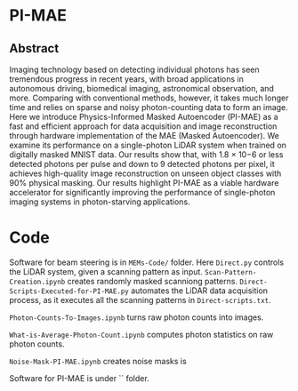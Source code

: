 # PI-MAE

## Abstract

Imaging technology based on detecting individual photons has seen tremendous progress in recent years, with broad
applications in autonomous driving, biomedical imaging, astronomical observation, and more. Comparing with conventional
methods, however, it takes much longer time and relies on sparse and noisy photon-counting data to form an image. Here
we introduce Physics-Informed Masked Autoencoder (PI-MAE) as a fast and efficient approach for data acquisition and
image reconstruction through hardware implementation of the MAE (Masked Autoencoder). We examine its performance on
a single-photon LiDAR system when trained on digitally masked MNIST data. Our results show that, with 1.8 × 10−6 or less
detected photons per pulse and down to 9 detected photons per pixel, it achieves high-quality image reconstruction on unseen
object classes with 90% physical masking. Our results highlight PI-MAE as a viable hardware accelerator for significantly
improving the performance of single-photon imaging systems in photon-starving applications.

# Code

Software for beam steering is in `MEMs-Code/` folder. Here `Direct.py` controls the LiDAR system, given a scanning pattern as input. `Scan-Pattern-Creation.ipynb` creates randomly masked scanniong patterns. `Direct-Scripts-Executed-for-PI-MAE.py` automates the LiDAR data acquisition process, as it executes all the scanning patterns in `Direct-scripts.txt`.

`Photon-Counts-To-Images.ipynb` turns raw photon counts into images.

`What-is-Average-Photon-Count.ipynb` computes photon statistics on raw photon counts.

`Noise-Mask-PI-MAE.ipynb` creates noise masks is

Software for PI-MAE is under `` folder.
